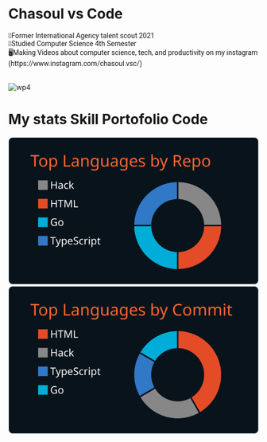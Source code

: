 <H1>Chasoul vs Code</H1>

 <div style="font-family: 'Roboto', sans-serif">
🏅Former International Agency talent scout 2021 <br>
🏫Studied Computer Science 4th Semester <br>
🖥️Making Videos about computer science, tech, and productivity on my instagram (https://www.instagram.com/chasoul.vsc/) <br>
</div>
<br>

![wp4](https://github.com/Chasoul-Shibusawa/Chasoul-Shibusawa/assets/169629674/aea8f65e-9baa-4930-916f-9302481bcce6)
# My stats Skill Portofolio Code

[![](https://raw.githubusercontent.com/Chasoul-Shibusawa/Chasoul-Shibusawa/master/profile-summary-card-output/codeSTACKr/1-repos-per-language.svg)](https://github.com/vn7n24fzkq/github-profile-summary-cards) [![](https://raw.githubusercontent.com/Chasoul-Shibusawa/Chasoul-Shibusawa/master/profile-summary-card-output/codeSTACKr/2-most-commit-language.svg)](https://github.com/vn7n24fzkq/github-profile-summary-cards)
